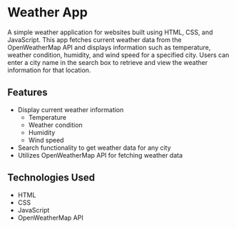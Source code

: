 # Weather App

A simple weather application for websites built using HTML, CSS, and JavaScript. This app fetches current weather data from the OpenWeatherMap API and displays information such as temperature, weather condition, humidity, and wind speed for a specified city. Users can enter a city name in the search box to retrieve and view the weather information for that location.

## Features

- Display current weather information
  - Temperature
  - Weather condition
  - Humidity
  - Wind speed
- Search functionality to get weather data for any city
- Utilizes OpenWeatherMap API for fetching weather data

## Technologies Used

- HTML
- CSS
- JavaScript
- OpenWeatherMap API
